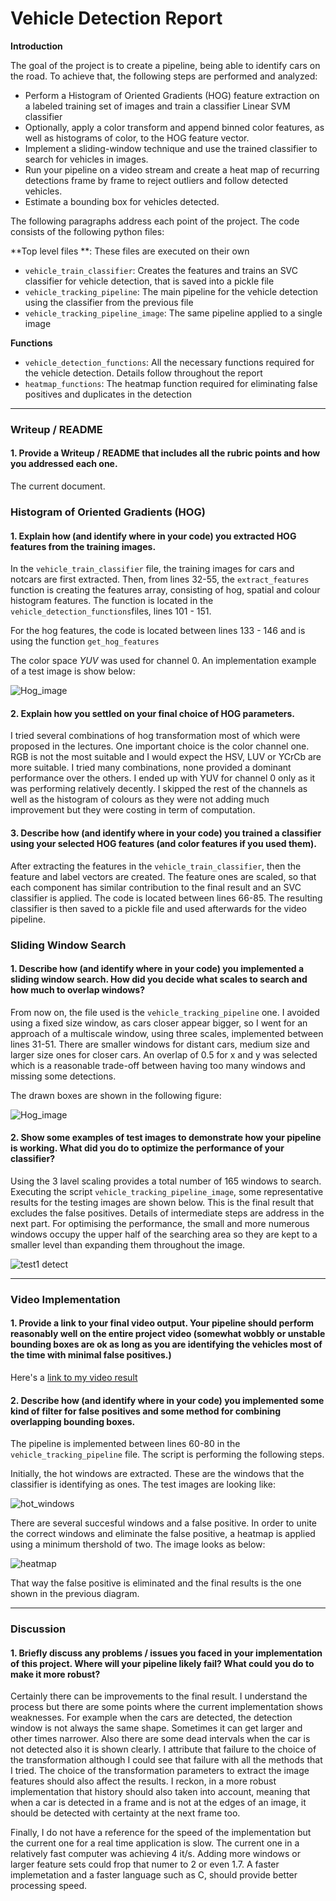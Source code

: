 # Vehicle Detection Report
**Introduction**

The goal of the project is to create a pipeline, being able to identify cars on the road. To achieve that, the following steps are performed and analyzed:

* Perform a Histogram of Oriented Gradients (HOG) feature extraction on a labeled training set of images and train a classifier Linear SVM classifier
* Optionally, apply a color transform and append binned color features, as well as histograms of color, to the HOG feature vector. 
* Implement a sliding-window technique and use the trained classifier to search for vehicles in images.
* Run your pipeline on a video stream and create a heat map of recurring detections frame by frame to reject outliers and follow detected vehicles.
* Estimate a bounding box for vehicles detected.

The following paragraphs address each point of the project. The code consists of the following python files:

**Top level files **: These files are executed on their own

* `vehicle_train_classifier`: Creates the features and trains an SVC classifier for vehicle detection, that is saved into a pickle file
* `vehicle_tracking_pipeline`: The main pipeline for the vehicle detection using the classifier from the previous file
* `vehicle_tracking_pipeline_image`: The same pipeline applied to a single image

**Functions**

* `vehicle_detection_functions`: All the necessary functions required for the vehicle detection. Details follow throughout the report
* `heatmap_functions`: The heatmap function required for eliminating false positives and duplicates in the detection

---
### Writeup / README

#### 1. Provide a Writeup / README that includes all the rubric points and how you addressed each one.

The current document.

### Histogram of Oriented Gradients (HOG)


#### 1. Explain how (and identify where in your code) you extracted HOG features from the training images.

In the `vehicle_train_classifier` file, the training images for cars and notcars are first extracted. Then, from lines 32-55, the `extract_features` function is creating the features array, consisting of hog, spatial and colour histogram features. The function is located in the `vehicle_detection_functions`files, lines 101 - 151.

For the hog features, the code is located between lines 133 - 146 and is using the function `get_hog_features`

The color space *YUV* was used for channel 0. An implementation example of a test image is show below:

 ![Hog_image](report/hog.png)


#### 2. Explain how you settled on your final choice of HOG parameters.

I tried several combinations of hog transformation most of which were proposed in the lectures. One important choice is the color channel one. RGB is not the most suitable and I would expect the HSV, LUV or YCrCb are more suitable. I tried many combinations, none provided a dominant performance over the others. I ended up with YUV for channel 0 only as it was performing relatively decently. I skipped the rest of the channels as well as the histogram of colours as they were not adding much improvement but they were costing in term of computation. 


#### 3. Describe how (and identify where in your code) you trained a classifier using your selected HOG features (and color features if you used them).

After extracting the features in the `vehicle_train_classifier`, then the feature and label vectors are created. The feature ones are scaled, so that each component has similar contribution to the final result and an SVC classifier is applied. The code is located between lines 66-85. The resulting classifier is then saved to a pickle file and used afterwards for the video pipeline. 

### Sliding Window Search

#### 1. Describe how (and identify where in your code) you implemented a sliding window search.  How did you decide what scales to search and how much to overlap windows?

From now on, the file used is the `vehicle_tracking_pipeline` one. I avoided using a fixed size window, as cars closer appear bigger, so I went for an approach of a multiscale window, using three scales, implemented between lines 31-51. There are smaller windows for distant cars, medium size and larger size ones for closer cars. An overlap of 0.5 for x and y was selected which is a reasonable trade-off between having too many windows and missing some detections. 

The drawn boxes are shown in the following figure:

 ![Hog_image](report/windows.png)

#### 2. Show some examples of test images to demonstrate how your pipeline is working.  What did you do to optimize the performance of your classifier?

Using the 3 lavel scaling provides a total number of 165 windows to search. Executing the script `vehicle_tracking_pipeline_image`, some representative results for the testing images are shown below. This is the final result that excludes the false positives. Details of intermediate steps are address in the next part. For optimising the performance, the small and more numerous windows occupy the upper half of the searching area so they are kept to a smaller level than expanding them throughout the image. 

![test1 detect](report/test_images.png)

---

### Video Implementation

#### 1. Provide a link to your final video output.  Your pipeline should perform reasonably well on the entire project video (somewhat wobbly or unstable bounding boxes are ok as long as you are identifying the vehicles most of the time with minimal false positives.)
Here's a [link to my video result](https://youtu.be/n7UUj8eSfNc)


#### 2. Describe how (and identify where in your code) you implemented some kind of filter for false positives and some method for combining overlapping bounding boxes.

The pipeline is implemented between lines 60-80 in the `vehicle_tracking_pipeline` file. The script is performing the following steps. 

Initially, the hot windows are extracted. These are the windows that the classifier is identifying as ones. The test images are looking like:

![hot_windows](report/test_images_hot_windows.png)

There are several succesful windows and a false positive. In order to unite the correct windows and eliminate the false positive, a heatmap is applied using a minimum thershold of two. The image looks as below:

![heatmap](report/test_images_heat.png)

That way the false positive is eliminated and the final results is the one shown in the previous diagram. 

---

### Discussion

#### 1. Briefly discuss any problems / issues you faced in your implementation of this project.  Where will your pipeline likely fail?  What could you do to make it more robust?

Certainly there can be improvements to the final result. I understand the process but there are some points where the current implementation shows  weaknesses. For example when the cars are detected, the detection window is not always the same shape. Sometimes it can get larger and other times narrower. Also there are some dead intervals when the car is not detected also it is shown clearly. I attribute that failure to the choice of the transformation although I could see that failure with all the methods that I tried. The choice of the transformation parameters to extract the image features should also affect the results. I reckon, in a more robust implementation that history should also taken into account, meaning that when a car is detected in a frame and is not at the edges of an image, it should be detected with certainty at the next frame too. 

Finally, I do not have a reference for the speed of the implementation but the current one for a real time application is slow. The current one in a relatively fast computer was achieving 4 it/s. Adding more windows or larger feature sets could frop that numer to 2 or even 1.7.  A faster implemetation and a faster language such as C, should provide better processing speed. 

